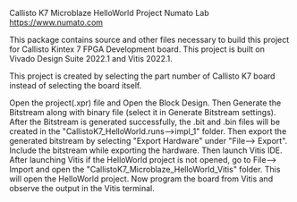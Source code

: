 Callisto K7 Microblaze HelloWorld Project
Numato Lab
https://www.numato.com

This package contains source and other files necessary to build this project for Callisto Kintex 7 FPGA Development board.
This project is built on Vivado Design Suite 2022.1 and Vitis 2022.1.

This project is created by selecting the part number of Callisto K7 board instead of selecting the board itself.

Open the project(.xpr) file and Open the Block Design. Then Generate the Bitstream along with binary file (select it in Generate Bitstream settings). After the Bitstream is generated successfully, the .bit and .bin files will be created in the "CallistoK7_HelloWorld.runs-->impl_1" folder. Then export the generated bitstream by selecting "Export Hardware" under "File--> Export". Include the bitstream while exporting the hardware. Then launch Vitis IDE. After launching Vitis if the HelloWorld project is not opened, go to File--> Import and open the "CallistoK7_Microblaze_HelloWorld_Vitis" folder. This will open the HelloWorld project. Now program the board from Vitis and observe the output in the Vitis terminal.
